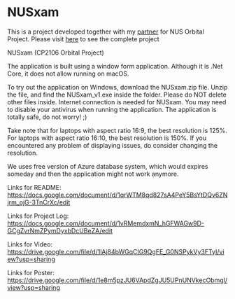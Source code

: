 # NUSxam
This is a project developed together with my [partner](https://github.com/tryyang2001) for NUS Orbital Project.
Please visit [here](https://github.com/tryyang2001/Orbital2021_Team_NUSxam) to see the complete project

NUSxam (CP2106 Orbital Project)

The application is built using a window form application. Although it is .Net Core, it does not allow running on macOS.

To try out the application on Windows, download the NUSxam.zip file. Unzip the file, and find the NUSxam_v1.exe inside the folder. Please do NOT delete other files inside. 
Internet connection is needed for NUSxam.
You may need to disable your antivirus when running the application. The application is totally safe, do not worry! ;)

Take note that for laptops with aspect ratio 16:9, the best resolution is 125%. 
For laptops with aspect ratio 16:10, the best resolution is 150%. 
If you encountered any problem of displaying issues, do consider changing the resolution. 

We uses free version of Azure database system, which would expires someday and then the application might not work anymore.

Links for README:
https://docs.google.com/document/d/1qrWTM8qd827sA4PeY5BsYtDQv6ZNjrm_ojG-3TnCrXc/edit

Links for Project Log:
https://docs.google.com/document/d/1vRMemdxmN_hGFWAGw9D-GCgZvrNmZPymDyxbDcUBeZA/edit

Links for Video:
https://drive.google.com/file/d/1lAj84bWGqCIG9QgFE_G0NSPykVy3FTyI/view?usp=sharing

Links for Poster:
https://drive.google.com/file/d/1e8m5pzJU6VApdZgJU5UPnUNVkecObmgI/view?usp=sharing
